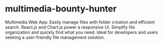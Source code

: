 # multimedia-bounty-hunter
Multimedia Web App: Easily manage files with folder creation and efficient search. React.js and Chart.js power a responsive UI. Simplify file organization and quickly find what you need. Ideal for developers and users seeking a user-friendly file management solution.
